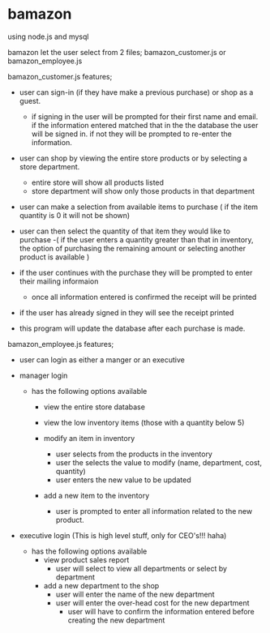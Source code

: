 # bamazon
using node.js and mysql


bamazon let the user select from 2 files; bamazon_customer.js  or  bamazon_employee.js

bamazon_customer.js features;

- user can sign-in (if they have make a previous purchase) or shop as a guest.
    - if signing in the user will be prompted for their first name and email. if the information entered matched that in the the database the user will be signed in. if not they will be prompted to re-enter the information.

- user can shop by viewing the entire store products or by selecting a store department.
    - entire store will show all products listed
    - store department will show only those products in that department

- user can make a selection from available items to purchase ( if the item quantity is 0 it will not be shown)
- user can then select the quantity of that item they would like to purchase
    -( if the user enters a quantity greater than that in inventory, the option of purchasing the remaining amount or selecting another product is available )
- if the user continues with the purchase they will be prompted to enter their mailing informaion
    - once all information entered is confirmed the receipt will be printed

- if the user has already signed in they will see the receipt printed

* this program will update the database after each purchase is made.


bamazon_employee.js features;

- user can login as either a manger or an executive

- manager login
    - has the following options available
        * view the entire store database
        * view the low inventory items (those with a quantity below 5)
        * modify an item in inventory
            - user selects from the products in the inventory
            - user the selects the value to modify (name, department, cost, quantity)
            - user enters the new value to be updated

        * add a new item to the inventory
            - user is prompted to enter all information related to the new product.

- executive login (This is high level stuff, only for CEO's!!! haha)
    - has the following options available
        * view product sales report
            - user will select to view all departments or select by department
        * add a new department to the shop
            - user will enter the name of the new department
            - user will enter the over-head cost for the new department
                * user will have to confirm the information entered before creating the new department



